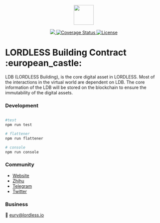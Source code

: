 <p align="center"><img src="https://olxvlcccu.qnssl.com/blog/l4ck6.png?imageslim" width="64" /></p>

<p align="center">
  <a href="https://travis-ci.org/lordlessio/LDB-NFT">
    <img src="https://img.shields.io/travis/lordlessio/LDB-NFT.svg?branch=master" />
  </a>
  <a href='https://coveralls.io/github/lordlessio/LDB-NFT?branch=master'>
    <img src='https://coveralls.io/repos/github/lordlessio/LDB-NFT/badge.svg?branch=master' alt='Coverage Status' />
  </a>
  <a href='https://github.com/lordlessio/LDB-NFT/blob/master/LICENSE'>
    <img src='https://img.shields.io/github/license/lordlessio/LDB-NFT.svg' alt='License' />
  </a>
  <h1>LORDLESS Building Contract :european_castle:</h1>
    
  <p>
    LDB (LORDLESS Building), is the core digital asset in LORDLESS. Most of the interactions in the virtual world are dependent on LDB. The core information of the LDB will be stored on the blockchain to ensure the immutability of the digital assets.
  </p>
</p>


 
### Development


```sh

#test
npm run test

# flattener
npm run flattener

# console
npm run console

```

### Community
* [Website](http://lordless.io)
* [Zhihu](https://zhuanlan.zhihu.com/lordless)
* [Telegram](https://t.me/lordlessio)
* [Twitter](https://twitter.com/lordlessio)

### Business
:email: [eury@lordless.io](mailto:eury@lordless.io)
